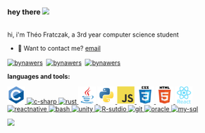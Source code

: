 ### hey there <img src="https://media.giphy.com/media/hvRJCLFzcasrR4ia7z/giphy.gif" width="25">

<br />
hi, i'm Théo Fratczak, a 3rd year computer science student 

- 💼 Want to contact me? [email](mailto:Theo.fratczak@gmail.com)

<a href="https://twitter.com/Bynawers" target="blank">
  <img align="center" src="https://cdn.jsdelivr.net/npm/simple-icons@3.0.1/icons/twitter.svg" alt="bynawers" height="30" width="30" /></a>&nbsp;
<a href="https://linkedin.com/in/th%C3%A9o-fratczak-28ba64221" target="blank">
  <img align="center" src="https://cdn.jsdelivr.net/npm/simple-icons@3.0.1/icons/linkedin.svg" alt="bynawers" height="30" width="30" /></a>&nbsp;
<a href="http://discord.com/users/Bynawers#3331" target="blank">
  <img align="center" src="https://cdn.jsdelivr.net/npm/simple-icons@3.0.1/icons/discord.svg" alt="bynawers" height="40" width="30" /></a>&nbsp;


**languages and tools:**  

<a href="https://www.cprogramming.com/" target="_blank"> <img src="https://raw.githubusercontent.com/devicons/devicon/master/icons/c/c-original.svg" alt="c" width="40" height="40"/> </a>
<a href="https://www.cprogramming.com/" target="_blank"> <img src="https://cdn.jsdelivr.net/gh/devicons/devicon/icons/csharp/csharp-original.svg" alt="c-sharp" width="40" height="40"/> </a>
<a href="https://www.rust-lang.org/fr" target="_blank"> <img src="https://cdn.jsdelivr.net/gh/devicons/devicon/icons/rust/rust-plain.svg" alt="rust" width="40" height="40"/> </a> 
<a href="https://www.java.com" target="_blank"> <img src="https://raw.githubusercontent.com/devicons/devicon/master/icons/java/java-original.svg" alt="java" width="40" height="40"/> </a>
<a href="https://www.python.org" target="_blank"> <img src="https://raw.githubusercontent.com/devicons/devicon/master/icons/python/python-original.svg" alt="python" width="40" height="40"/> </a>
<a href="https://developer.mozilla.org/en-US/docs/Web/JavaScript" target="_blank"> <img src="https://raw.githubusercontent.com/devicons/devicon/master/icons/javascript/javascript-original.svg" alt="javascript" width="40" height="40"/> </a> 
<a href="https://www.w3schools.com/css/" target="_blank"> <img src="https://raw.githubusercontent.com/devicons/devicon/master/icons/css3/css3-original-wordmark.svg" alt="css3" width="40" height="40"/> </a> 
<a href="https://www.w3.org/html/" target="_blank"> <img src="https://raw.githubusercontent.com/devicons/devicon/master/icons/html5/html5-original-wordmark.svg" alt="html5" width="40" height="40"/> </a>
<a href="https://reactjs.org/" target="_blank"> <img src="https://raw.githubusercontent.com/devicons/devicon/master/icons/react/react-original-wordmark.svg" alt="react" width="40" height="40"/> </a> 
<a href="https://reactnative.dev/" target="_blank"> <img src="https://reactnative.dev/img/header_logo.svg" alt="reactnative" width="40" height="40"/> </a>
<a href="https://www.gnu.org/software/bash/" target="_blank"> <img src="https://www.vectorlogo.zone/logos/gnu_bash/gnu_bash-icon.svg" alt="bash" width="40" height="40"/> </a> 
<a href="https://unity.com/fr" target="_blank"> <img src="https://cdn.jsdelivr.net/gh/devicons/devicon/icons/unity/unity-original.svg" alt="unity" width="40" height="40"/> </a>
<a href="https://www.rstudio.com/" target="_blank"> <img src="https://cdn.jsdelivr.net/gh/devicons/devicon/icons/rstudio/rstudio-original.svg" alt="R-sutdio" width="40" height="40"/> </a>
<a href="https://git-scm.com/" target="_blank"> <img src="https://www.vectorlogo.zone/logos/git-scm/git-scm-icon.svg" alt="git" width="40" height="40"/> </a> 
<a href="https://www.oracle.com/fr/index.html" target="_blank"> <img src="https://cdn.jsdelivr.net/gh/devicons/devicon/icons/oracle/oracle-original.svg" alt="oracle" width="40" height="40"/> </a>
<a href="https://www.mysql.com/fr/" target="_blank"> <img src="https://cdn.jsdelivr.net/gh/devicons/devicon/icons/mysql/mysql-original-wordmark.svg" alt="my-sql" width="40" height="40"/> </a>

![](https://visitor-badge.glitch.me/badge?page_id=Bynawers)
